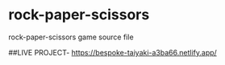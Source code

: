# rock-paper-scissors
rock-paper-scissors game source file

##LIVE PROJECT-
https://bespoke-taiyaki-a3ba66.netlify.app/
